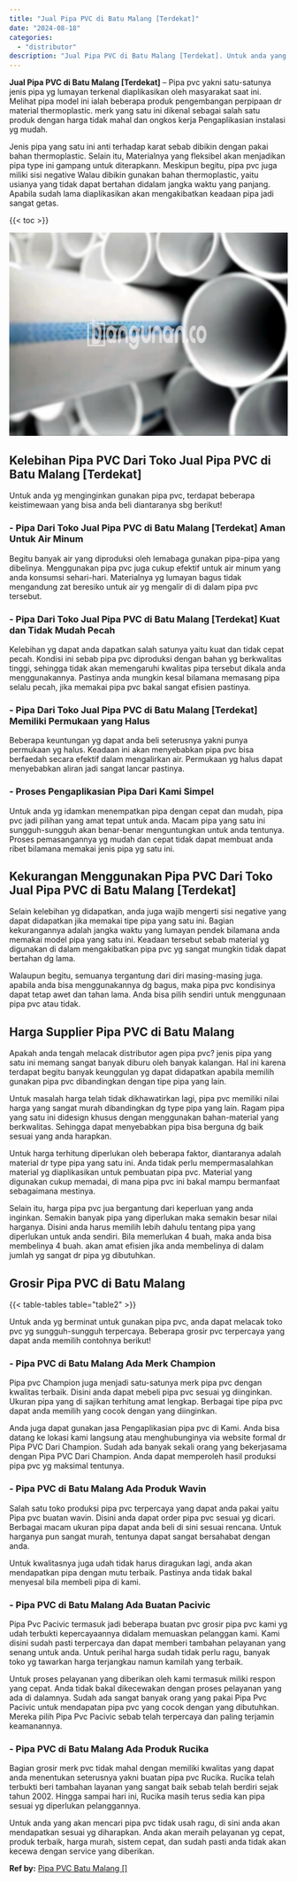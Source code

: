 ```yaml
---
title: "Jual Pipa PVC di Batu Malang [Terdekat]"
date: "2024-08-18"
categories: 
  - "distributor"
description: "Jual Pipa PVC di Batu Malang [Terdekat]. Untuk anda yang akan mencari pipa pvc tidak usah ragu, di sini anda akan mendapatkan sesuai yg diharapkan. Anda akan..."
---
```


**Jual Pipa PVC di Batu Malang \[Terdekat\]** – Pipa pvc yakni satu-satunya jenis pipa yg lumayan terkenal diaplikasikan oleh masyarakat saat ini. Melihat pipa model ini ialah beberapa produk pengembangan perpipaan dr material thermoplastic. merk yang satu ini dikenal sebagai salah satu produk dengan harga tidak mahal dan ongkos kerja Pengaplikasian instalasi yg mudah.

Jenis pipa yang satu ini anti terhadap karat sebab dibikin dengan pakai bahan thermoplastic. Selain itu, Materialnya yang fleksibel akan menjadikan pipa type ini gampang untuk diterapkann. Meskipun begitu, pipa pvc juga miliki sisi negative Walau dibikin gunakan bahan thermoplastic, yaitu usianya yang tidak dapat bertahan didalam jangka waktu yang panjang. Apabila sudah lama diaplikasikan akan mengakibatkan keadaan pipa jadi sangat getas.

{{< toc >}}

![Jual Pipa PVC di Batu Malang [Terdekat]](/images/jaul-pipa-pvc-30.png)

## Kelebihan Pipa PVC Dari Toko Jual Pipa PVC di Batu Malang \[Terdekat\]

Untuk anda yg menginginkan gunakan pipa pvc, terdapat beberapa keistimewaan yang bisa anda beli diantaranya sbg berikut!

### \- Pipa Dari Toko Jual Pipa PVC di Batu Malang \[Terdekat\] Aman Untuk Air Minum

Begitu banyak air yang diproduksi oleh lemabaga gunakan pipa-pipa yang dibelinya. Menggunakan pipa pvc juga cukup efektif untuk air minum yang anda konsumsi sehari-hari. Materialnya yg lumayan bagus tidak mengandung zat beresiko untuk air yg mengalir di di dalam pipa pvc tersebut.

### \- Pipa Dari Toko Jual Pipa PVC di Batu Malang \[Terdekat\] Kuat dan Tidak Mudah Pecah

Kelebihan yg dapat anda dapatkan salah satunya yaitu kuat dan tidak cepat pecah. Kondisi ini sebab pipa pvc diproduksi dengan bahan yg berkwalitas tinggi, sehingga tidak akan memengaruhi kwalitas pipa tersebut dikala anda menggunakannya. Pastinya anda mungkin kesal bilamana memasang pipa selalu pecah, jika memakai pipa pvc bakal sangat efisien pastinya.

### \- Pipa Dari Toko Jual Pipa PVC di Batu Malang \[Terdekat\] Memiliki Permukaan yang Halus

Beberapa keuntungan yg dapat anda beli seterusnya yakni punya permukaan yg halus. Keadaan ini akan menyebabkan pipa pvc bisa berfaedah secara efektif dalam mengalirkan air. Permukaan yg halus dapat menyebabkan aliran jadi sangat lancar pastinya.

### \- Proses Pengaplikasian Pipa Dari Kami Simpel

Untuk anda yg idamkan menempatkan pipa dengan cepat dan mudah, pipa pvc jadi pilihan yang amat tepat untuk anda. Macam pipa yang satu ini sungguh-sungguh akan benar-benar menguntungkan untuk anda tentunya. Proses pemasangannya yg mudah dan cepat tidak dapat membuat anda ribet bilamana memakai jenis pipa yg satu ini.

## Kekurangan Menggunakan Pipa PVC Dari Toko Jual Pipa PVC di Batu Malang \[Terdekat\]

Selain kelebihan yg didapatkan, anda juga wajib mengerti sisi negative yang dapat didapatkan jika memakai tipe pipa yang satu ini. Bagian kekurangannya adalah jangka waktu yang lumayan pendek bilamana anda memakai model pipa yang satu ini. Keadaan tersebut sebab material yg digunakan di dalam mengakibatkan pipa pvc yg sangat mungkin tidak dapat bertahan dg lama.

Walaupun begitu, semuanya tergantung dari diri masing-masing juga. apabila anda bisa menggunakannya dg bagus, maka pipa pvc kondisinya dapat tetap awet dan tahan lama. Anda bisa pilih sendiri untuk menggunaan pipa pvc atau tidak.

## Harga Supplier Pipa PVC di Batu Malang

Apakah anda tengah melacak distributor agen pipa pvc? jenis pipa yang satu ini memang sangat banyak diburu oleh banyak kalangan. Hal ini karena terdapat begitu banyak keunggulan yg dapat didapatkan apabila memilih gunakan pipa pvc dibandingkan dengan tipe pipa yang lain.

Untuk masalah harga telah tidak dikhawatirkan lagi, pipa pvc memiliki nilai harga yang sangat murah dibandingkan dg type pipa yang lain. Ragam pipa yang satu ini didesign khusus dengan menggunakan bahan-material yang berkwalitas. Sehingga dapat menyebabkan pipa bisa berguna dg baik sesuai yang anda harapkan.

Untuk harga terhitung diperlukan oleh beberapa faktor, diantaranya adalah material dr type pipa yang satu ini. Anda tidak perlu mempermasalahkan material yg diaplikasikan untuk pembuatan pipa pvc. Material yang digunakan cukup memadai, di mana pipa pvc ini bakal mampu bermanfaat sebagaimana mestinya.

Selain itu, harga pipa pvc jua bergantung dari keperluan yang anda inginkan. Semakin banyak pipa yang diperlukan maka semakin besar nilai harganya. Disini anda harus memilih lebih dahulu tentang pipa yang diperlukan untuk anda sendiri. Bila memerlukan 4 buah, maka anda bisa membelinya 4 buah. akan amat efisien jika anda membelinya di dalam jumlah yg sangat dr pipa yg dibutuhkan.

## Grosir Pipa PVC di Batu Malang

{{< table-tables table="table2" >}}

Untuk anda yg berminat untuk gunakan pipa pvc, anda dapat melacak toko pvc yg sungguh-sungguh terpercaya. Beberapa grosir pvc terpercaya yang dapat anda memilih contohnya berikut!

### \- Pipa PVC di Batu Malang Ada Merk Champion

Pipa pvc Champion juga menjadi satu-satunya merk pipa pvc dengan kwalitas terbaik. Disini anda dapat mebeli pipa pvc sesuai yg diinginkan. Ukuran pipa yang di sajikan terhitung amat lengkap. Berbagai tipe pipa pvc dapat anda memilih yang cocok dengan yang diinginkan.

Anda juga dapat gunakan jasa Pengaplikasian pipa pvc di Kami. Anda bisa datang ke lokasi kami langsung atau menghubunginya via website formal dr Pipa PVC Dari Champion. Sudah ada banyak sekali orang yang bekerjasama dengan Pipa PVC Dari Champion. Anda dapat memperoleh hasil produksi pipa pvc yg maksimal tentunya.

### \- Pipa PVC di Batu Malang Ada Produk Wavin

Salah satu toko produksi pipa pvc terpercaya yang dapat anda pakai yaitu Pipa pvc buatan wavin. Disini anda dapat order pipa pvc sesuai yg dicari. Berbagai macam ukuran pipa dapat anda beli di sini sesuai rencana. Untuk harganya pun sangat murah, tentunya dapat sangat bersahabat dengan anda.

Untuk kwalitasnya juga udah tidak harus diragukan lagi, anda akan mendapatkan pipa dengan mutu terbaik. Pastinya anda tidak bakal menyesal bila membeli pipa di kami.

### \- Pipa PVC di Batu Malang Ada Buatan Pacivic

Pipa Pvc Pacivic termasuk jadi beberapa buatan pvc grosir pipa pvc kami yg udah terbukti kepercayaannya didalam memuaskan pelanggan kami. Kami disini sudah pasti terpercaya dan dapat memberi tambahan pelayanan yang senang untuk anda. Untuk perihal harga sudah tidak perlu ragu, banyak toko yg tawarkan harga terjangkau namun kamilah yang terbaik.

Untuk proses pelayanan yang diberikan oleh kami termasuk miliki respon yang cepat. Anda tidak bakal dikecewakan dengan proses pelayanan yang ada di dalamnya. Sudah ada sangat banyak orang yang pakai Pipa Pvc Pacivic untuk mendapatan pipa pvc yang cocok dengan yang dibutuhkan. Mereka pilih Pipa Pvc Pacivic sebab telah terpercaya dan paling terjamin keamanannya.

### \- Pipa PVC di Batu Malang Ada Produk Rucika

Bagian grosir merk pvc tidak mahal dengan memiliki kwalitas yang dapat anda menentukan seterusnya yakni buatan pipa pvc Rucika. Rucika telah terbukti beri tambahan layanan yang sangat baik sebab telah berdiri sejak tahun 2002. Hingga sampai hari ini, Rucika masih terus sedia kan pipa sesuai yg diperlukan pelanggannya.

Untuk anda yang akan mencari pipa pvc tidak usah ragu, di sini anda akan mendapatkan sesuai yg diharapkan. Anda akan meraih pelayanan yg cepat, produk terbaik, harga murah, sistem cepat, dan sudah pasti anda tidak akan kecewa dengan service yang diberikan.

**Ref by:** [Pipa PVC Batu Malang []](https://id.wikipedia.org/wiki/Pipa)
